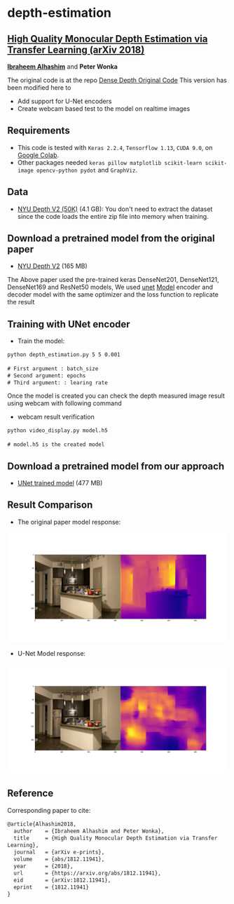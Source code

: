 # depth-estimation
## [High Quality Monocular Depth Estimation via Transfer Learning (arXiv 2018)](https://arxiv.org/abs/1812.11941)
**[Ibraheem Alhashim](https://ialhashim.github.io/)** and **Peter Wonka**

The original code is at the repo [Dense Depth Original Code](https://github.com/ialhashim/DenseDepth)
This version has been modified here to 
* Add support for U-Net encoders
* Create webcam based test to the model on realtime images

## Requirements
* This code is tested with `Keras 2.2.4`, `Tensorflow 1.13`, `CUDA 9.0`, on [Google Colab](https://colab.research.google.com/notebooks/welcome.ipynb).
* Other packages needed `keras pillow matplotlib scikit-learn scikit-image opencv-python pydot` and `GraphViz`.


## Data
* [NYU Depth V2 (50K)](https://s3-eu-west-1.amazonaws.com/densedepth/nyu_data.zip) (4.1 GB): You don't need to extract the dataset since the code loads the entire zip file into memory when training.

## Download a pretrained model from the original paper
* [NYU Depth V2](https://s3-eu-west-1.amazonaws.com/densedepth/nyu.h5) (165 MB)


The Above paper used the pre-trained keras DenseNet201, DenseNet121, DenseNet169 and ResNet50 models, We used [unet](https://lmb.informatik.uni-freiburg.de/people/ronneber/u-net/) [Model](https://github.com/zhixuhao/unet) encoder and decoder model with the same optimizer and the loss function to replicate the result

## Training with UNet encoder
* Train the model: 
```
python depth_estimation.py 5 5 0.001

# First argument : batch_size
# Second argument: epochs
# Third argument: : learing rate
```

Once the model is created you can check the depth measured image result using webcam with following command
* webcam result verification 
```
python video_display.py model.h5 

# model.h5 is the created model
```

## Download a pretrained model from our approach
* [UNet trained model](https://drive.google.com/open?id=1WbVr3e7-kVDRtShCuaK-BtlzUePXYFWm) (477 MB)

## Result Comparison

* The original paper model response:

<p align="left">
  <img  src="./data/1.jpeg">
</p>

* U-Net Model response:

<p align="left">
  <img  src="./data/2.jpeg">
</p>


## Reference
Corresponding paper to cite:
```
@article{Alhashim2018,
  author    = {Ibraheem Alhashim and Peter Wonka},
  title     = {High Quality Monocular Depth Estimation via Transfer Learning},
  journal   = {arXiv e-prints},
  volume    = {abs/1812.11941},
  year      = {2018},
  url       = {https://arxiv.org/abs/1812.11941},
  eid       = {arXiv:1812.11941},
  eprint    = {1812.11941}
}
```

